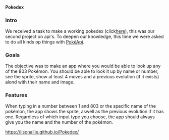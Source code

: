 #### Pokedex

### Intro
We received a task to make a working pokedex (click[here](https://lisonallie.github.io/Pokedex/)), this was our second project on api's. To deepen our knowledge, this time we were asked to do all kinds op things with [PokéApi](https://pokeapi.co/).

### Goals
The objective was to make an app where you would be able to look up any of the 803 Pokémon. You should be able to look it up by name or number, see the sprite, show at least 4 moves and a previous evolution (if it exists) alond with their name and image.

### Features
When typing in a number between 1 and 803 or the specific name of the pokémon, the app shows the sprite, aswell as the previous evolution if it has one. Regardless of which input type you choose, the app should always give you the name and the number of the pokémon.



https://lisonallie.github.io/Pokedex/